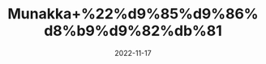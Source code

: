 ---
title: 'Munakka+%22%d9%85%d9%86%d8%b9%d9%82%db%81'
date: '2022-11-17' 
metatag: '' 
inventory: '0' 
draft: false 
# meta description 
shortDescripton: 'Dry+Resins%22++Munakka+may+help+lower+blood+pressure+and+blood+sugar+levels+resulting+in+a+lower+risk+of+heart+disease.'
description: 'Dry+Fruit+%da%88%d8%b1%d8%a7%d8%a6%db%8c+%d9%81%d8%b1%d9%88%d8%aa'
longdescription: ''
tags: ''
brand: ''
subCategory: ''
unit: '250 gm-Pk'
sellCount: '0'
featured: True
# product Price
price: '300.0'
# Product Short Description
shortDescription: 'Dry+Resins%22++Munakka+may+help+lower+blood+pressure+and+blood+sugar+levels+resulting+in+a+lower+risk+of+heart+disease.'
productID: '234BCCDF-0139-ED11-9968-005056B3A416'
type: 'products'
category: 'Dry+Fruit+%da%88%d8%b1%d8%a7%d8%a6%db%8c+%d9%81%d8%b1%d9%88%d8%aa' 
thumnailproduct: 'https://eraconnect.blob.core.windows.net/product-images/aminsaddiquidawakhana/fc46c8d5-f710-43b7-9ca9-f783249b0495.webp' 
images:
  - image: 'https://eraconnect.blob.core.windows.net/product-images/aminsaddiquidawakhana/fc46c8d5-f710-43b7-9ca9-f783249b0495.webp'  
Variants:
---